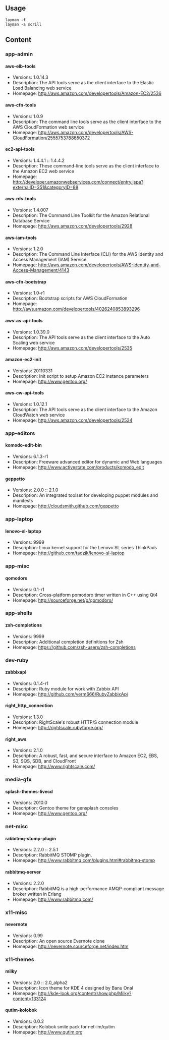## Usage
    layman -f
    layman -a scrill

## Content

### app-admin

#### aws-elb-tools
* Versions: 1.0.14.3
* Description: The API tools serve as the client interface to the Elastic Load Balancing web service
* Homepage: http://aws.amazon.com/developertools/Amazon-EC2/2536

#### aws-cfn-tools
* Versions: 1.0.9
* Description: The command line tools serve as the client interface to the AWS CloudFormation web service
* Homepage: http://aws.amazon.com/developertools/AWS-CloudFormation/2555753788650372

#### ec2-api-tools
* Versions: 1.4.4.1 :: 1.4.4.2
* Description: These command-line tools serve as the client interface to the Amazon EC2 web service
* Homepage: http://developer.amazonwebservices.com/connect/entry.jspa?externalID=351&categoryID=88

#### aws-rds-tools
* Versions: 1.4.007
* Description: The Command Line Toolkit for the Amazon Relational Database Service
* Homepage: http://aws.amazon.com/developertools/2928

#### aws-iam-tools
* Versions: 1.2.0
* Description: The Command Line Interface (CLI) for the AWS Identity and Access Management (IAM) Service
* Homepage: http://aws.amazon.com/developertools/AWS-Identity-and-Access-Management/4143

#### aws-cfn-bootstrap
* Versions: 1.0-r1
* Description: Bootstrap scripts for AWS CloudFormation
* Homepage: http://aws.amazon.com/developertools/4026240853893296

#### aws-as-api-tools
* Versions: 1.0.39.0
* Description: The API tools serve as the client interface to the Auto Scaling web service
* Homepage: http://aws.amazon.com/developertools/2535

#### amazon-ec2-init
* Versions: 20110331
* Description: Init script to setup Amazon EC2 instance parameters
* Homepage: http://www.gentoo.org/

#### aws-cw-api-tools
* Versions: 1.0.12.1
* Description: The API tools serve as the client interface to the Amazon CloudWatch web service
* Homepage: http://aws.amazon.com/developertools/2534

### app-editors

#### komodo-edit-bin
* Versions: 6.1.3-r1
* Description: Freeware advanced editor for dynamic and Web languages
* Homepage: http://www.activestate.com/products/komodo_edit

#### geppetto
* Versions: 2.0.0 :: 2.1.0
* Description: An integrated toolset for developing puppet modules and manifests
* Homepage: http://cloudsmith.github.com/geppetto

### app-laptop

#### lenovo-sl-laptop
* Versions: 9999
* Description: Linux kernel support for the Lenovo SL series ThinkPads
* Homepage: http://github.com/tadzik/lenovo-sl-laptop

### app-misc

#### qomodoro
* Versions: 0.1-r1
* Description: Cross-platform pomodoro timer written in C++ using Qt4
* Homepage: http://sourceforge.net/p/qomodoro/

### app-shells

#### zsh-completions
* Versions: 9999
* Description: Additional completion definitions for Zsh
* Homepage: https://github.com/zsh-users/zsh-completions

### dev-ruby

#### zabbixapi
* Versions: 0.1.4-r1
* Description: Ruby module for work with Zabbix API
* Homepage: http://github.com/verm666/RubyZabbixApi

#### right_http_connection
* Versions: 1.3.0
* Description: RightScale's robust HTTP/S connection module
* Homepage: http://rightscale.rubyforge.org/

#### right_aws
* Versions: 2.1.0
* Description: A robust, fast, and secure interface to Amazon EC2, EBS, S3, SQS, SDB, and CloudFront
* Homepage: http://www.rightscale.com/

### media-gfx

#### splash-themes-livecd
* Versions: 2010.0
* Description: Gentoo theme for gensplash consoles
* Homepage: http://www.gentoo.org/

### net-misc

#### rabbitmq-stomp-plugin
* Versions: 2.2.0 :: 2.5.1
* Description: RabbitMQ STOMP plugin.
* Homepage: http://www.rabbitmq.com/plugins.html#rabbitmq-stomp

#### rabbitmq-server
* Versions: 2.2.0
* Description: RabbitMQ is a high-performance AMQP-compliant message broker written in Erlang
* Homepage: http://www.rabbitmq.com/

### x11-misc

#### nevernote
* Versions: 0.99
* Description: An open source Evernote clone
* Homepage: http://nevernote.sourceforge.net/index.htm

### x11-themes

#### milky
* Versions: 2.0 :: 2.0_alpha2
* Description: Icon theme for KDE 4 designed by Banu Onal
* Homepage: http://kde-look.org/content/show.php/Milky?content=133124

#### qutim-kolobok
* Versions: 0.0.2
* Description: Kolobok smile pack for net-im/qutim
* Homepage: http://www.qutim.org


